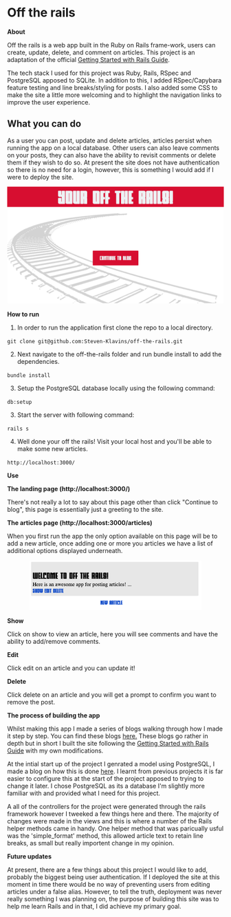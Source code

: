 # Off the rails

**About**

Off the rails is a web app built in the Ruby on Rails frame-work, users can create, update, delete, and comment on articles. This project is an adaptation of the official [Getting Started with Rails Guide](https://guides.rubyonrails.org/getting_started.html). 

The tech stack I used for this project was Ruby, Rails, RSpec and PostgreSQL apposed to SQLite. In addition to this, I added RSpec/Capybara feature testing and line breaks/styling for posts. I also added some CSS to make the site a little more welcoming and to highlight the navigation links to improve the user experience.

## What you can do

As a user you can post, update and delete articles, articles persist when running the app on a local database. Other users can also leave comments on your posts, they can also have the ability to revisit comments or delete them if they wish to do so. At present the site does not have authentication so there is no need for a login, however, this is something I would add if I were to deploy the site.

<p align="center">
<img src="Screenshot.png" alt="drawing" width="600"/>
</p>


**How to run**

1. In order to run the application first clone the repo to a local directory.

`git clone git@github.com:Steven-Klavins/off-the-rails.git`

2. Next navigate to the off-the-rails folder and run bundle install to add the dependencies.

`bundle install`

3. Setup the PostgreSQL database locally using the following command:

`db:setup`

3. Start the server with following command:

`rails s` 

4. Well done your off the rails! Visit your local host and you'll be able to make some new articles. 

`http://localhost:3000/`

**Use**

**The landing page (http://localhost:3000/)**

There's not really a lot to say about this page other than click "Continue to blog", this page is essentially just a greeting to the site.

**The articles page (http://localhost:3000/articles)**

When you first run the app the only option available on this page will be to add a new article, once adding one or more you articles we have a list of additional options displayed underneath.

<p align="center">
<img src="article.png" alt="Article screenshot" width="400"/>
</p>

**Show**

Click on show to view an article, here you will see comments and have the ability to add/remove comments.

**Edit**

Click edit on an article and you can update it!

**Delete**

Click delete on an article and you will get a prompt to confirm you want to remove the post.

**The process of building the app**

Whilst making this app I made a series of blogs walking through how I made it step by step. You can find these blogs [here.](https://medium.com/@stevenklavins94/getting-started-with-rails-part-1-c634b59d3e4b) These blogs go rather in depth but in short I built the site following the [Getting Started with Rails Guide](https://guides.rubyonrails.org/getting_started.html) with my own modifications. 

At the intial start up of the project I genrated a model using PostgreSQL, I made a blog on how this is done [here](https://medium.com/@stevenklavins94/setting-up-rails-with-postgresql-cb09f7791331). I learnt from previous projects it is far easier to configure this at the start of the project apposed to trying to change it later. I chose PostgreSQL as its a database I'm slightly more familiar with and provided what I need for this project. 

A all of the controllers for the project were generated through the rails framework however I tweeked a few things here and there. The majority of changes were made in the views and this is where a number of the Rails helper methods came in handy. One helper method that was paricually usful was the 'simple_format' method, this allowed article text to retain line breaks, as small but really importent change in my opinion.

**Future updates**

At present, there are a few things about this project I would like to add, probably the biggest being user authentication. If I deployed the site at this moment in time there would be no way of preventing users from editing articles under a false alias. However, to tell the truth, deployment was never really something I was planning on, the purpose of building this site was to help me learn Rails and in that, I did achieve my primary goal.  
